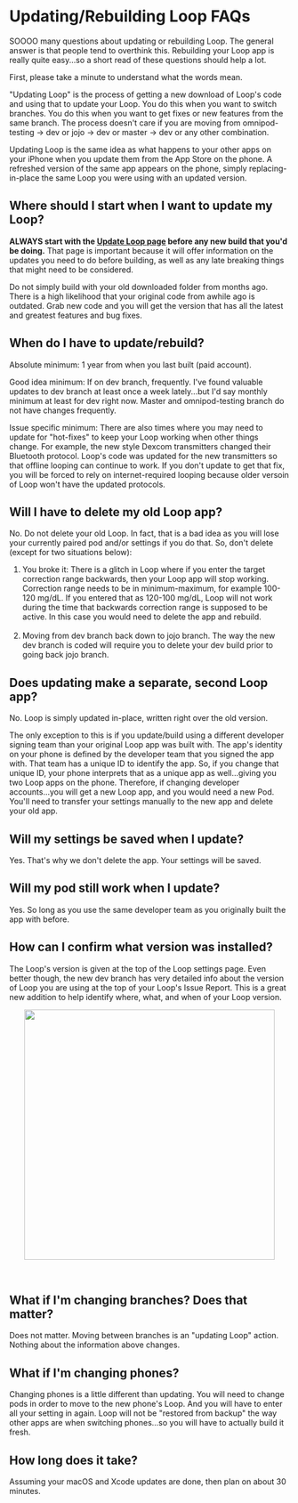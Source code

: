 # Updating/Rebuilding Loop FAQs

SOOOO many questions about updating or rebuilding Loop. The general answer is that people tend to overthink this. Rebuilding your Loop app is really quite easy...so a short read of these questions should help a lot.

First, please take a minute to understand what the words mean.

"Updating Loop" is the process of getting a new download of Loop's code and using that to update your Loop. You do this when you want to switch branches. You do this when you want to get fixes or new features from the same branch. The process doesn't care if you are moving from omnipod-testing -> dev or jojo -> dev or master -> dev or any other combination. 

Updating Loop is the same idea as what happens to your other apps on your iPhone when you update them from the App Store on the phone. A refreshed version of the same app appears on the phone, simply replacing-in-place the same Loop you were using with an updated version.

## Where should I start when I want to update my Loop?

**ALWAYS start with the [Update Loop page](../build/updating.md) before any new build that you'd be doing.** That page is important because it will offer information on the updates you need to do before building, as well as any late breaking things that might need to be considered.

Do not simply build with your old downloaded folder from months ago. There is a high likelihood that your original code from awhile ago is outdated. Grab new code and you will get the version that has all the latest and greatest features and bug fixes.

## When do I have to update/rebuild?

Absolute minimum: 1 year from when you last built (paid account).

Good idea minimum: If on dev branch, frequently. I've found valuable updates to dev branch at least once a week lately...but I'd say monthly minimum at least for dev right now. Master and omnipod-testing branch do not have changes frequently.

Issue specific minimum: There are also times where you may need to update for "hot-fixes" to keep your Loop working when other things change. For example, the new style Dexcom transmitters changed their Bluetooth protocol. Loop's code was updated for the new transmitters so that offline looping can continue to work. If you don't update to get that fix, you will be forced to rely on internet-required looping because older versoin of Loop won't have the updated protocols.

## Will I have to delete my old Loop app?

No. Do not delete your old Loop. In fact, that is a bad idea as you will lose your currently paired pod and/or settings if you do that. So, don't delete (except for two situations below):

1. You broke it: There is a glitch in Loop where if you enter the target correction range backwards, then your Loop app will stop working. Correction range needs to be in minimum-maximum, for example 100-120 mg/dL. If you entered that as 120-100 mg/dL, Loop will not work during the time that backwards correction range is supposed to be active. In this case you would need to delete the app and rebuild.</br></br>
2. Moving from dev branch back down to jojo branch. The way the new dev branch is coded will require you to delete your dev build prior to going back jojo branch.

## Does updating make a separate, second Loop app?

No. Loop is simply updated in-place, written right over the old version. 

The only exception to this is if you update/build using a different developer signing team than your original Loop app was built with. The app's identity on your phone is defined by the developer team that you signed the app with. That team has a unique ID to identify the app. So, if you change that unique ID, your phone interprets that as a unique app as well...giving you two Loop apps on the phone. Therefore, if changing developer accounts...you will get a new Loop app, and you would need a new Pod. You'll need to transfer your settings manually to the new app and delete your old app.

## Will my settings be saved when I update?

Yes. That's why we don't delete the app. Your settings will be saved.

## Will my pod still work when I update?

Yes. So long as you use the same developer team as you originally built the app with before.

## How can I confirm what version was installed?

The Loop's version is given at the top of the Loop settings page. Even better though, the new dev branch has very detailed info about the version of Loop you are using at the top of your Loop's Issue Report. This is a great new addition to help identify where, what, and when of your Loop version.

<p align="center">
<img src="../img/loop-version.jpg" width="450">
</p></br>

## What if I'm changing branches? Does that matter?

Does not matter. Moving between branches is an "updating Loop" action. Nothing about the information above changes.

## What if I'm changing phones?

Changing phones is a little different than updating. You will need to change pods in order to move to the new phone's Loop. And you will have to enter all your setting in again. Loop will not be "restored from backup" the way other apps are when switching phones...so you will have to actually build it fresh.

## How long does it take?

Assuming your macOS and Xcode updates are done, then plan on about 30 minutes. 
